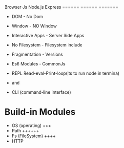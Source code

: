 Browser Js                Node.js                    Express
======                   ======                     =======
- DOM                   - No Dom
- Window                - NO Window
- Interactive Apps      - Server Side Apps 
- No Filesystem         - Filesystem include 
- Fragmentation         - Versions 
- Es6 Modules           - CommonJs


- REPL Read-eval-Print-loop(its to run node in termina)
- and
- CLI (command-line interface)



Build-in Modules
=================

- OS (operating) +++
- Path  ++++++
- Fs (FileSystem) ++++
- HTTP